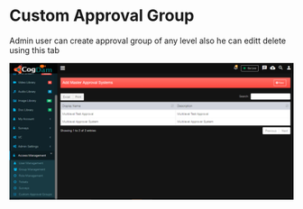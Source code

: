 # Custom Approval Group

Admin user can create approval group of any level also he can editt delete using this tab

![](../../.gitbook/assets/image%20%28163%29.png)

